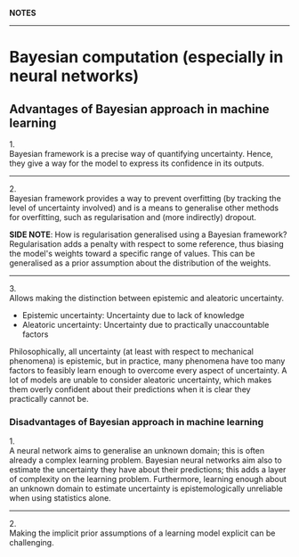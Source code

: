 **NOTES**

---

# Bayesian computation (especially in neural networks)
## Advantages of Bayesian approach in machine learning
1.<br> Bayesian framework is a precise way of quantifying uncertainty. Hence, they give a way for the model to express its confidence in its outputs.

---

2.<br> Bayesian framework provides a way to prevent overfitting (by tracking the level of uncertainty involved) and is a means to generalise other methods for overfitting, such as regularisation and (more indirectly) dropout.


**SIDE NOTE**: How is regularisation generalised using a Bayesian framework? Regularisation adds a penalty with respect to some reference, thus biasing the model's weights toward a specific range of values. This can be generalised as a prior assumption about the distribution of the weights.

---

3.<br> Allows making the distinction between epistemic and aleatoric uncertainty.

- Epistemic uncertainty: Uncertainty due to lack of knowledge
- Aleatoric uncertainty: Uncertainty due to practically unaccountable factors

Philosophically, all uncertainty (at least with respect to mechanical phenomena) is epistemic, but in practice, many phenomena have too many factors to feasibly learn enough to overcome every aspect of uncertainty. A lot of models are unable to consider aleatoric uncertainty, which makes them overly confident about their predictions when it is clear they practically cannot be.

### Disadvantages of Bayesian approach in machine learning
1.<br> A neural network aims to generalise an unknown domain; this is often already a complex learning problem. Bayesian neural networks aim also to estimate the uncertainty they have about their predictions; this adds a layer of complexity on the learning problem. Furthermore, learning enough about an unknown domain to estimate uncertainty is epistemologically unreliable when using statistics alone.

---

2.<br> Making the implicit prior assumptions of a learning model explicit can be challenging.
